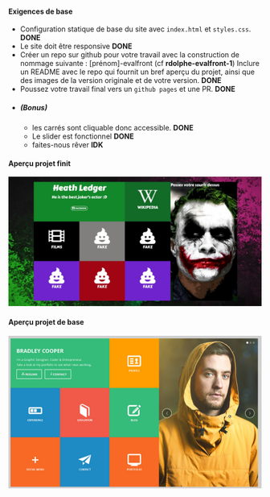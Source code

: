 

#### Exigences de base

  * Configuration statique de base du site avec `index.html` et `styles.css`. **DONE**
  * Le site doit être responsive **DONE**
  * Créer un repo sur github pour votre travail avec la construction de nommage suivante : [prénom]-evalfront (cf **rdolphe-evalfront-1**)
Inclure un README avec le repo qui fournit un bref aperçu du projet, ainsi que des images de la version originale et de votre version. **DONE**
  * Poussez votre travail final vers un `github pages` et une PR. **DONE**
  * ##### (Bonus)
    * les carrés sont cliquable donc accessible. **DONE**
    * Le slider est fonctionnel **DONE**
    * faites-nous rêver  **IDK**

#### Aperçu projet finit

![evaluation](preview.jpg)

#### Aperçu projet de base

![evaluation](evalfront.png)